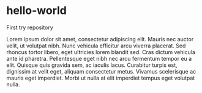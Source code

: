 # hello-world
First try repository

Lorem ipsum dolor sit amet, consectetur adipiscing elit. Mauris nec auctor velit, ut volutpat nibh. Nunc vehicula efficitur arcu viverra placerat. Sed rhoncus tortor libero, eget ultricies lorem blandit sed. Cras dictum vehicula ante id pharetra. Pellentesque eget nibh nec arcu fermentum tempor eu a elit. Quisque quis gravida sem, ac iaculis lacus. Curabitur turpis est, dignissim at velit eget, aliquam consectetur metus. Vivamus scelerisque ac mauris eget imperdiet. Morbi ut nulla at elit imperdiet tempus eget volutpat nulla.
